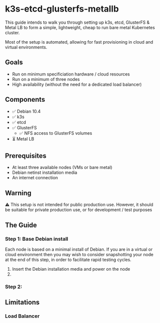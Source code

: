 # k3s-etcd-glusterfs-metallb

This guide intends to walk you through setting up k3s, etcd, GlusterFS & Metal LB to form a simple, lightweight, cheap to run bare metal Kubernetes cluster.

Most of the setup is automated, allowing for fast provisioning in cloud and virtual environments.

## Goals

- Run on minimum specificiation hardware / cloud resources
- Run on a minimum of three nodes
- High availability (without the need for a dedicated load balancer)

## Components

- ✅ Debian 10.4
- ✅ k3s
- ✅ etcd
- ✅ GlusterFS
  - ✅ NFS access to GlusterFS volumes
- ⏳ Metal LB

## Prerequisites

- At least three available nodes (VMs or bare metal)
- Debian netinst installation media
- An internet connection

## Warning

⚠️ This setup is not intended for public production use. However, it should be suitable for private production use, or for development / test purposes

## The Guide

### Step 1: Base Debian install

Each node is based on a minimal install of Debian. If you are in a virtual or cloud environment then you may wish to consider snapshotting your node at the end of this step, in order to facilitate rapid testing cycles.

1. Insert the Debian installation media and power on the node
1. 

### Step 2: 


## Limitations

### Load Balancer
